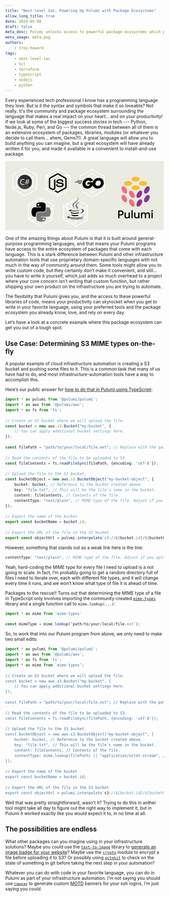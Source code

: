 ```yaml
---
title: "Next-level IaC: Powering Up Pulumi with Package Ecosystems"
allow_long_title: true
date: 2024-05-08
draft: false
meta_desc: Pulumi unlocks access to powerful package ecosystems which provide a lot of value and flexibility to your IaC workflows.
meta_image: meta.png
authors:
    - troy-howard
tags:
    - next-level-iac
    - hcl
    - terraform
    - typescript
    - nodejs
    - python
---
```


Every experienced tech professional I know has a programming language they love. But is it the syntax and symbols that make it so loveable? Not really. It's the community and package ecosystem surrounding the language that makes a real impact on your heart... and on your productivity!<!--more--> If we look at some of the biggest success stories in tech --- Python, Node.js, Ruby, Perl, and Go --- the common thread between all of them is an extensive ecosystem of packages, libraries, modules (or whatever you decide to call them…  ahem, Gems?!). A great language will allow you to build anything you can imagine, but a great ecosystem will have already written it for you, and made it available in a convenient to install-and-use package.

![Pulumi Language Ecosystem](pulumi-language-ecosystem.png)

One of the amazing things about Pulumi is that it is built around general-purpose programming languages, and that means your Pulumi programs have access to the entire ecosystem of packages that come with each language. This is a stark difference between Pulumi and other infrastructure automation tools that use proprietary domain-specific languages with not much in the way of community around them. Some tools might allow you to write custom code, but they certainly don’t make it convenient, and still… you have to write it yourself, which just adds so much overhead to a project where your core concern isn’t writing that custom function, but rather shipping your own product on the infrastructure you are trying to automate.

The flexibility that Pulumi gives you, and the access to these powerful libraries of code, means your productivity can skyrocket when you get to write in your favorite language, using your preferred tools and the package ecosystem you already know, love, and rely on every day.

Let’s have a look at a concrete example where this package ecosystem can get you out of a tough spot.

## Use Case: Determining S3 MIME types on-the-fly

A popular example of cloud infrastructure automation is creating a S3 bucket and pushing some files to it. This is a common task that many of us have had to do, and most infrastructure-automation tools have a way to accomplish this. 

Here’s our public answer for [how to do that in Pulumi using TypeScript][s3-bucket-example]: 

```typescript
import * as pulumi from '@pulumi/pulumi';
import * as aws from '@pulumi/aws';
import * as fs from 'fs';

// Create an S3 bucket where we will upload the file.
const bucket = new aws.s3.Bucket("my-bucket", {
    // You can apply additional bucket settings here.
});

const filePath = "path/to/your/local/file.ext"; // Replace with the path to the file you want to upload

// Read the contents of the file to be uploaded to S3.
const fileContents = fs.readFileSync(filePath, {encoding: 'utf-8'});

// Upload the file to the S3 bucket.
const bucketObject = new aws.s3.BucketObject("my-bucket-object", {
    bucket: bucket, // Reference to the bucket created above.
    key: "file.txt", // This will be the file's name in the bucket.
    content: fileContents, // Contents of the file.
    contentType: "text/plain", // MIME-type of the file. Adjust if you upload a different type of file.
});

// Export the name of the bucket
export const bucketName = bucket.id;

// Export the URL of the file in the S3 bucket
export const objectUrl = pulumi.interpolate`s3://${bucket.id}/${bucketObject.key}`;
``` 

However, something that stands out as a weak link here is the line:

```typescript
contentType: "text/plain", // MIME-type of the file. Adjust if you upload a different type of file.
```

Yeah, hard-coding the MIME type for every file I need to upload is a not going to scale. In fact, I’m probably going to get a random directory full of files I need to iterate over, each with different file types, and it will change every time it runs, and we won’t know what type of file it is ahead of time.

Packages to the rescue!! Turns out that determining the MIME type of a file in TypeScript only involves importing the community-created [`mime-types`][npm-mimetypes] library and a single function call to `mime.lookup(...)`:

```typescript
import * as mime from 'mime-types'

const mimeType = mime.lookup(‘path/to/your/local/file.ext’);

```

So, to work that into our Pulumi program from above, we only need to make two small edits:

```typescript {hl_lines=[4,21]}
import * as pulumi from '@pulumi/pulumi';
import * as aws from '@pulumi/aws';
import * as fs from 'fs';
import * as mime from `mime-types’;

// Create an S3 bucket where we will upload the file.
const bucket = new aws.s3.Bucket("my-bucket", {
    // You can apply additional bucket settings here.
});

const filePath = "path/to/your/local/file.ext"; // Replace with the path to the file you want to upload

// Read the contents of the file to be uploaded to S3.
const fileContents = fs.readFileSync(filePath, {encoding: 'utf-8'});

// Upload the file to the S3 bucket.
const bucketObject = new aws.s3.BucketObject("my-bucket-object", {
    bucket: bucket, // Reference to the bucket created above.
    key: "file.txt", // This will be the file's name in the bucket.
    content: fileContents, // Contents of the file.
    contentType: mime.lookup(filePath) || "application/octet-stream", // MIME-type of the file
});

// Export the name of the bucket
export const bucketName = bucket.id;

// Export the URL of the file in the S3 bucket
export const objectUrl = pulumi.interpolate`s3://${bucket.id}/${bucketObject.key}`;

```


Well that was pretty straightforward, wasn't it? Trying to do this in anther tool might take all day to figure out the right way to implement it, but in Pulumi it worked exactly like you would expect it to, in no time at all.


## The possibilities are endless

What other packages can you imagine using in your infrastructure solutions? Maybe you could use the [`text-to-image`][npm-text-to-image] library to [generate an image badge for your website][cnunciato-image-badge-example]? Maybe use the [`crypto`][nodejs-crypto-module] module to encrypt a file before uploading it to S3? Or possibly using [`octokit`][npm-octokit] to check on the state of something in git before taking the next step in your automation?

Whatever you can do with code in your favorite language, you can do in Pulumi as part of your infrastructure automation. I’m not saying you should use [`cowsay`][npm-cowsay] to generate custom [MOTD][wiki-motd] banners for your ssh logins, I’m just saying you _could_.




[s3-bucket-example]: https://www.pulumi.com/ai/answers/fZ6JumwyAXHcXys5tFFkqq/uploading-files-to-amazon-s3-using-typescript
[npm-mimetypes]: https://www.npmjs.com/package/mime-types
[npm-text-to-image]: https://www.npmjs.com/package/text-to-image
[cnunciato-image-badge-example]: https://gist.github.com/cnunciato/2461f87e59b3b50c14cbefc33b91738e
[npm-cowsay]: https://www.npmjs.com/package/cowsay
[wiki-motd]: https://en.wikipedia.org/wiki/Message_of_the_day
[npm-octokit]: https://www.npmjs.com/package/octokit
[nodejs-crypto-module]: https://nodejs.org/api/crypto.html#crypto

